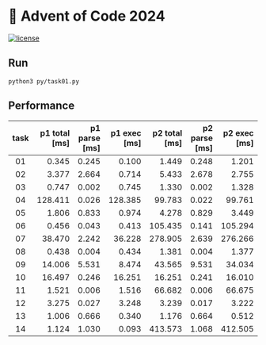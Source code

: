 # 🎄 Advent of Code 2024

[![license](https://img.shields.io/badge/license-MIT-blue.svg)](https://github.com/ZepZep/advent-of-code-2023/blob/main/LICENSE)

## Run
```
python3 py/task01.py
```

## Performance
| task | p1 total [ms] | p1 parse [ms] | p1 exec [ms]  | p2 total [ms] | p2 parse [ms] | p2 exec [ms]  |
|:----:|--------------:|--------------:|--------------:|--------------:|--------------:|--------------:|
|  01  |      0.345    |      0.245    |      0.100    |      1.449    |      0.248    |      1.201    |
|  02  |      3.377    |      2.664    |      0.714    |      5.433    |      2.678    |      2.755    |
|  03  |      0.747    |      0.002    |      0.745    |      1.330    |      0.002    |      1.328    |
|  04  |    128.411    |      0.026    |    128.385    |     99.783    |      0.022    |     99.761    |
|  05  |      1.806    |      0.833    |      0.974    |      4.278    |      0.829    |      3.449    |
|  06  |      0.456    |      0.043    |      0.413    |    105.435    |      0.141    |    105.294    |
|  07  |     38.470    |      2.242    |     36.228    |    278.905    |      2.639    |    276.266    |
|  08  |      0.438    |      0.004    |      0.434    |      1.381    |      0.004    |      1.377    |
|  09  |     14.006    |      5.531    |      8.474    |     43.565    |      9.531    |     34.034    |
|  10  |     16.497    |      0.246    |     16.251    |     16.251    |      0.241    |     16.010    |
|  11  |      1.521    |      0.006    |      1.516    |     66.682    |      0.006    |     66.675    |
|  12  |      3.275    |      0.027    |      3.248    |      3.239    |      0.017    |      3.222    |
|  13  |      1.006    |      0.666    |      0.340    |      1.176    |      0.664    |      0.512    |
|  14  |      1.124    |      1.030    |      0.093    |    413.573    |      1.068    |    412.505    |
